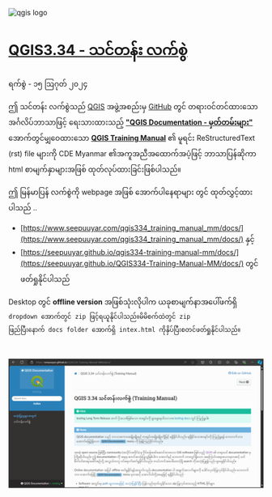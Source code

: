 ![qgis logo](https://github.com/qgis/QGIS/blob/master/images/README-md/main_logo.png)

# [QGIS3.34 - သင်တန်း လက်စွဲ](https://seepuuyar.github.io/QGIS334-Training-Manual-MM/docs/)
ရက်စွဲ - ၁၅ ဩဂုတ် ၂၀၂၄

ဤ သင်တန်း လက်စွဲသည် [QGIS](https://qgis.org/en/site/) အဖွဲ့အစည်းမှ [GitHub](https://github.com/qgis) တွင် တရားဝင်တင်ထားသော အင်္ဂလိပ်ဘာသာဖြင့် ရေးသားထားသည့် [**"QGIS Documentation - မှတ်တမ်းများ"**](https://github.com/qgis/QGIS-Documentation) အောက်တွင်မျှဝေထားသော [**QGIS Training Manual**](https://github.com/qgis/QGIS-Documentation/tree/master/docs/training_manual)
၏ မူရင်း ReStructuredText (rst) file များကို CDE Myanmar ၏အကူအညီအထောက်အပံ့ဖြင့် ဘာသာပြန်ဆိုကာ  html စာမျက်နှာများအဖြစ် ထုတ်လုပ်ထားခြင်းဖြစ်ပါသည်။
 
ဤ မြန်မာပြန် လက်စွဲကို webpage အဖြစ် အောက်ပါနေရာများ တွင် ထုတ်လွှင့်ထားပါသည် ..
 - [https://www.seepuuyar.com/qgis334_training_manual_mm/docs/](https://www.seepuuyar.com/qgis334_training_manual_mm/docs/) နှင့်
 - [https://seepuuyar.github.io/qgis334-training-manual-mm/docs/](https://seepuuyar.github.io/QGIS334-Training-Manual-MM/docs/) တွင်ဖတ်ရှုနိုင်ပါသည်

Desktop တွင် **offline version** အဖြစ်သုံးလိုပါက ယခုစာမျက်နာအပေါ်ဖက်ရှိ <Code> dropdown အောက်တွင် zip ဖြင့်ရယူနိုင်ပါသည်။မိမိစက်ထဲတွင် zip ဖြည်ပြီးနောက် docs folder အောက်ရှိ intex.html ကိုနှိပ်ပြီးစတင်ဖတ်ရှုနိုင်ပါသည်။

 ![qgis manual](/_images/zz_qgis_training_manual.png)

